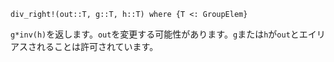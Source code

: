 ```
div_right!(out::T, g::T, h::T) where {T <: GroupElem}
```

`g*inv(h)`を返します。`out`を変更する可能性があります。`g`または`h`が`out`とエイリアスされることは許可されています。
